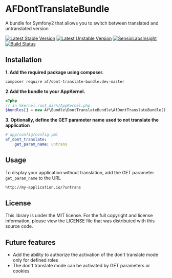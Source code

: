 AFDontTranslateBundle
=====================

A bundle for Symfony2 that allows you to switch between translated and untranslated version

[![Latest Stable Version](https://poser.pugx.org/af/dont-translate-bundle/v/stable.png)](https://packagist.org/packages/af/dont-translate-bundle "Latest Stable Version")
[![Latest Unstable Version](https://poser.pugx.org/af/dont-translate-bundle/v/unstable.png)](https://packagist.org/packages/af/dont-translate-bundle "Latest Unstable Version")
[![SensioLabsInsight](https://insight.sensiolabs.com/projects/c9aacbe9-4d32-42e3-83c7-fc4f6ee77d1e/mini.png)](https://insight.sensiolabs.com/projects/c9aacbe9-4d32-42e3-83c7-fc4f6ee77d1e "SensioLabsInsight")
[![Build Status](https://travis-ci.org/antfroger/AfDontTranslateBundle.png?branch=master)](https://travis-ci.org/antfroger/AfDontTranslateBundle "Build status")

Installation
------------

**1. Add the required package using composer.**

```sh
composer require af/dont-translate-bundle:dev-master
```

**2.Add the bundle to your AppKernel.**

```php
<?php
// in %kernel.root_dir%/AppKernel.php
$bundles[] = new Af\Bundle\DontTranslateBundle\AfDontTranslateBundle();
```

**3. Optionally, define the GET parameter name used to not translate the application**

```yaml
# app/config/config.yml
af_dont_translate:
    get_param_name: untrans
```

Usage
-----

To display your application without translation, add the GET parameter `get_param_name` to the URL

```html
http://my-application.io/?untrans
```

License
-------

This library is under the MIT license.
For the full copyright and license information, please view the LICENSE file that was distributed with this source code.

Future features
---------------

* Add the ability to authorize the activation of the don't translate mode only for defined roles
* The don't translate mode can be activated by GET parameters or cookies
